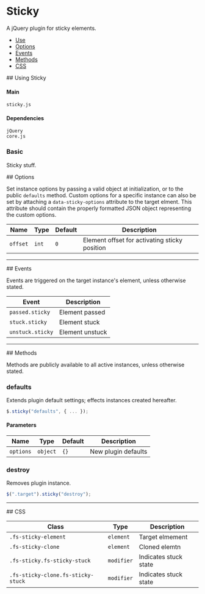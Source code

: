 # Sticky

A jQuery plugin for sticky elements.

<!-- HEADER END -->

<!-- NAV START -->

* [Use](#use)
* [Options](#options)
* [Events](#events)
* [Methods](#methods)
* [CSS](#css)

<!-- NAV END -->

<!-- DEMO BUTTON -->

<a name="use"></a>## Using Sticky


#### Main

```markup
sticky.js
```


#### Dependencies

```markup
jQuery
core.js
```

### Basic

Sticky stuff.



<a name="options"></a>## Options

Set instance options by passing a valid object at initialization, or to the public `defaults` method. Custom options for a specific instance can also be set by attaching a `data-sticky-options` attribute to the target elment. This attribute should contain the properly formatted JSON object representing the custom options.

| Name | Type | Default | Description |
| --- | --- | --- | --- |
| `offset` | `int` | `0` | Element offset for activating sticky position |

<hr>
<a name="events"></a>## Events

Events are triggered on the target instance's element, unless otherwise stated.

| Event | Description |
| --- | --- |
| `passed.sticky` | Element passed |
| `stuck.sticky` | Element stuck |
| `unstuck.sticky` | Element unstuck |

<hr>
<a name="methods"></a>## Methods

Methods are publicly available to all active instances, unless otherwise stated.

### defaults

Extends plugin default settings; effects instances created hereafter.

```javascript
$.sticky("defaults", { ... });
```

#### Parameters

| Name | Type | Default | Description |
| --- | --- | --- | --- |
| `options` | `object` | `{}` | New plugin defaults |

### destroy

Removes plugin instance.

```javascript
$(".target").sticky("destroy");
```

<hr>
<a name="css"></a>## CSS

| Class | Type | Description |
| --- | --- | --- |
| `.fs-sticky-element` | `element` | Target elmement |
| `.fs-sticky-clone` | `element` | Cloned elemtn |
| `.fs-sticky.fs-sticky-stuck` | `modifier` | Indicates stuck state |
| `.fs-sticky-clone.fs-sticky-stuck` | `modifier` | Indicates stuck state |


